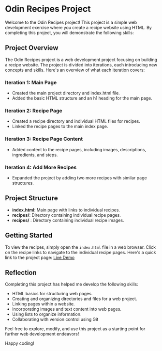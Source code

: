 # Odin Recipes Project

Welcome to the Odin Recipes project! This project is a simple web development exercise where you create a recipe website using HTML. By completing this project, you will demonstrate the following skills:

## Project Overview

The Odin Recipes project is a web development project focusing on building a recipe website. The project is divided into iterations, each introducing new concepts and skills. Here's an overview of what each iteration covers:

### Iteration 1: Main Page
- Created the main project directory and index.html file.
- Added the basic HTML structure and an h1 heading for the main page.

### Iteration 2: Recipe Page
- Created a recipe directory and individual HTML files for recipes.
- Linked the recipe pages to the main index page.

### Iteration 3: Recipe Page Content
- Added content to the recipe pages, including images, descriptions, ingredients, and steps.

### Iteration 4: Add More Recipes
- Expanded the project by adding two more recipes with similar page structures.

## Project Structure

- **index.html**: Main page with links to individual recipes.
- **recipes/**: Directory containing individual recipe pages.
- **recipes/** : Directory containing individual recipe images.

## Getting Started

To view the recipes, simply open the `index.html` file in a web browser. Click on the recipe links to navigate to the individual recipe pages.
Here's a quick link to the project page: [Live Demo](https://s-osman4.github.io/odin-recipes/)

## Reflection

Completing this project has helped me develop the following skills:

- HTML basics for structuring web pages.
- Creating and organizing directories and files for a web project.
- Linking pages within a website.
- Incorporating images and text content into web pages.
- Using lists to organize information.
- Collaborating with version control using Git

Feel free to explore, modify, and use this project as a starting point for further web development endeavors!

Happy coding!
